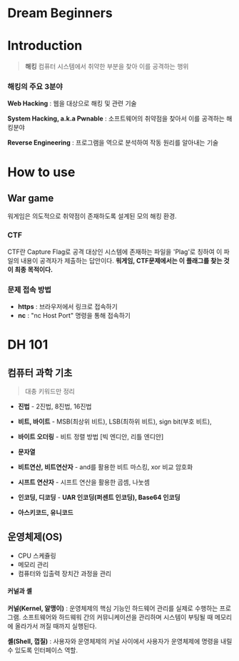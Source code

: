 # Dream Beginners

# Introduction
>**해킹** 컴퓨터 시스템에서 취약한 부분을 찾아 이를 공격하는 행위

### 해킹의 주요 3분야

**Web Hacking** : 웹을 대상으로 해킹 및 관련 기술

**System Hacking, a.k.a Pwnable** : 
소프트웨어의 취약점을 찾아서 이를 공격하는 해킹분야 

**Reverse Engineering** : 프로그램을 역으로 분석하여 작동 원리를 알아내는 기술


# How to use
## War game
워게임은 의도적으로 취약점이 존재하도록 설계된 모의 해킹 환경.

### CTF
CTF란 Capture Flag로 공격 대상인 시스템에 존재하는 파일을 'Plag'로 칭하여 이 파일의 내용이 공격자가 제출하는 답안이다.
**워게임, CTF문제에서는 이 플래그를 찾는 것이 최종 목적이다.**

### 문제 접속 방법
- **https** : 브라우저에서 링크로 접속하기
- **nc** : "nc Host Port" 명령을 통해 접속하기 

# DH 101
## 컴퓨터 과학 기초
> 대충 키워드만 정리 
- **진법** - 2진법, 8진법, 16진법

- **비트, 바이트** - MSB(최상위 비트), LSB(최하위 비트), sign bit(부호 비트), 

- **바이트 오더링** - 비트 정렬 방법 [빅 엔디안, 리틀 엔디안]

- **문자열** 

- **비트연산, 비트연산자** - and를 활용한 비트 마스킹, xor 비교 암호화 

- **시프트 연산자** - 시프트 연산을 활용한 곱셈, 나눗셈

- **인코딩, 디코딩** - **UAR 인코딩(퍼센트 인코딩), Base64 인코딩**

- **아스키코드, 유니코드** 

## 운영체제(OS)
 - CPU 스케쥴링
 - 메모리 관리 
 - 컴퓨터와 입출력 장치간 과정을 관리

 #### 커널과 셸
 **커널(Kernel, 알맹이)** : 운영체제의 핵심 기능인 하드웨어 관리를 실제로 수행하는 프로그램. 소프트웨어와 하드웨워 간의 커뮤니케이션을 관리하며 시스템이 부팅될 때 메모리에 올라가서 꺼질 때까지 실행된다. 

 **셸(Shell, 껍질)** : 사용자와 운영체제의 커널 사이에서 사용자가 운영체제에 명령을 내릴 수 있도록 인터페이스 역할. 







